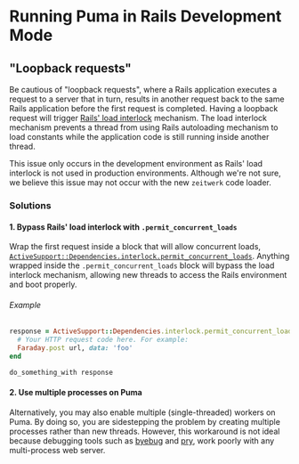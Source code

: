 # Running Puma in Rails Development Mode

## "Loopback requests"

Be cautious of "loopback requests", where a Rails application executes a request to a server that in turn, results in another request back to the same Rails application before the first request is completed. Having a loopback request will trigger [Rails' load interlock](https://guides.rubyonrails.org/threading_and_code_execution.html#load-interlock) mechanism. The load interlock mechanism prevents a thread from using Rails autoloading mechanism to load constants while the application code is still running inside another thread.

This issue only occurs in the development environment as Rails' load interlock is not used in production environments. Although we're not sure, we believe this issue may not occur with the new `zeitwerk` code loader.

### Solutions

#### 1. Bypass Rails' load interlock with `.permit_concurrent_loads`

Wrap the first request inside a block that will allow concurrent loads, [`ActiveSupport::Dependencies.interlock.permit_concurrent_loads`](https://guides.rubyonrails.org/threading_and_code_execution.html#permit-concurrent-loads). Anything wrapped inside the `.permit_concurrent_loads` block will bypass the load interlock mechanism, allowing new threads to access the Rails environment and boot properly.

###### Example

```ruby
response = ActiveSupport::Dependencies.interlock.permit_concurrent_loads do
  # Your HTTP request code here. For example:
  Faraday.post url, data: 'foo'
end

do_something_with response
```

#### 2. Use multiple processes on Puma

Alternatively, you may also enable multiple (single-threaded) workers on Puma. By doing so, you are sidestepping the problem by creating multiple processes rather than new threads. However, this workaround is not ideal because debugging tools such as [byebug](https://github.com/deivid-rodriguez/byebug/issues/487) and [pry](https://github.com/pry/pry/issues/2153), work poorly with any multi-process web server.
